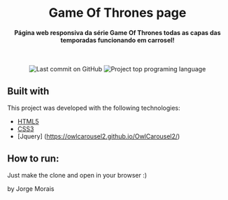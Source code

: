 <h1 align="center">
  Game Of Thrones page 
</h1>

<h4 align="center">
  Página web responsiva da série Game Of Thrones todas as capas das temporadas funcionando em carrosel! 
</h4>
<br>

<p align="center">
<img alt="Last commit on GitHub" src="https://img.shields.io/github/last-commit/mopanc/GameOfThronesPage?color=FF5E84">
<img alt="Project top programing language" src="https://img.shields.io/github/languages/top/Mopanc/GameOfThronesPage?color=FF5E84">
</p> 


## Built with

This project was developed with the following technologies:

-  [HTML5](https://www.w3schools.com/html/)
-  [CSS3](https://developer.mozilla.org/pt-BR/docs/Web/CSS)
-  [Jquery] (https://owlcarousel2.github.io/OwlCarousel2/)


## How to run:

Just make the clone and open in your browser :)


by Jorge Morais

